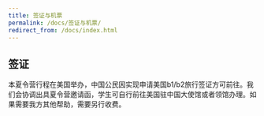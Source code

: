 ```yaml
---
title: 签证与机票
permalink: /docs/签证与机票/
redirect_from: /docs/index.html
---
```


## 签证

本夏令营行程在美国举办，中国公民因实现申请美国b1/b2旅行签证方可前往。我们会协调出具夏令营邀请函，学生可自行前往美国驻中国大使馆或者领馆办理。如果需要我方其他帮助，需要另行收费。 
